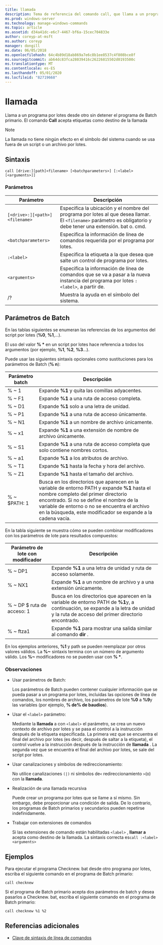 ```yaml
---
title: llamada
description: Tema de referencia del comando call, que llama a un programa por lotes desde otro sin detener el programa de Batch primario.
ms.prod: windows-server
ms.technology: manage-windows-commands
ms.topic: article
ms.assetid: d34a41dc-e6c7-4467-bf6a-15cec704833e
author: coreyp-at-msft
ms.author: coreyp
manager: dongill
ms.date: 06/05/2018
ms.openlocfilehash: 64c4b89d18ab869a7e6c8b1ee8537c4f808bce8f
ms.sourcegitcommit: ab64dc83fca28039416c26226815502d0193500c
ms.translationtype: MT
ms.contentlocale: es-ES
ms.lasthandoff: 05/01/2020
ms.locfileid: "82719668"
---
```

# <a name="call"></a>llamada

Llama a un programa por lotes desde otro sin detener el programa de Batch primario. El comando **Call** acepta etiquetas como destino de la llamada

> [!NOTE]
> La llamada no tiene ningún efecto en el símbolo del sistema cuando se usa fuera de un script o un archivo por lotes.

## <a name="syntax"></a>Sintaxis

```
call [drive:][path]<filename> [<batchparameters>] [:<label> [<arguments>]]
```

### <a name="parameters"></a>Parámetros

| Parámetro | Descripción |
| --------- | ----------- |
| `[<drive>:][<path>]<filename>` | Especifica la ubicación y el nombre del programa por lotes al que desea llamar. El `<filename>` parámetro es obligatorio y debe tener una extensión. bat o. cmd. |
| `<batchparameters>` | Especifica la información de línea de comandos requerida por el programa por lotes. |
| `:<label>` | Especifica la etiqueta a la que desea que salte un control de programa por lotes. |
| `<arguments>` | Especifica la información de línea de comandos que se va a pasar a la nueva instancia del programa por lotes `:<label>`, a partir de.|
| /? | Muestra la ayuda en el símbolo del sistema. |

## <a name="batch-parameters"></a>Parámetros de Batch

En las tablas siguientes se enumeran las referencias de los argumentos del script por lotes (**%0**, **%1**,...).

El uso del valor **% &#42;** en un script por lotes hace referencia a todos los argumentos (por ejemplo, **%1**, **%2**, **%3**...).

Puede usar las siguientes sintaxis opcionales como sustituciones para los parámetros de Batch (**% n**):

| Parámetro batch | Descripción |
| --------------- | ----------- |
| % ~ 1 | Expande **%1** y quita las comillas adyacentes. |
| % ~ F1 | Expande **%1** a una ruta de acceso completa. |
| % ~ D1 | Expande **%1** solo a una letra de unidad. |
| % ~ P1 | Expande **%1** a una ruta de acceso únicamente. |
| % ~ N1 | Expande **%1** a un nombre de archivo únicamente. |
| % ~ x1 | Expande **%1** a una extensión de nombre de archivo únicamente. |
| % ~ S1 | Expande **%1** a una ruta de acceso completa que solo contiene nombres cortos. |
| % ~ a1 | Expande **%1** a los atributos de archivo. |
| % ~ T1 | Expande **%1** hasta la fecha y hora del archivo. |
| % ~ Z1 | Expande **%1** hasta el tamaño del archivo. |
| % ~ $PATH: 1 | Busca en los directorios que aparecen en la variable de entorno PATH y expande **%1** hasta el nombre completo del primer directorio encontrado. Si no se define el nombre de la variable de entorno o no se encuentra el archivo en la búsqueda, este modificador se expande a la cadena vacía. |

En la tabla siguiente se muestra cómo se pueden combinar modificadores con los parámetros de lote para resultados compuestos:

| Parámetro de lote con modificador | Descripción |
| ----------------------------- | ----------- |
| % ~ DP1 | Expande **%1** a una letra de unidad y ruta de acceso solamente. |
| % ~ NX1 | Expande **%1** a un nombre de archivo y a una extensión únicamente. |
| % ~ DP $ ruta de acceso: 1 | Busca en los directorios que aparecen en la variable de entorno PATH de **%1**y, a continuación, se expande a la letra de unidad y la ruta de acceso del primer directorio encontrado. |
| % ~ ftza1 | Expande **%1** para mostrar una salida similar al comando **dir** . |

En los ejemplos anteriores, **%1** y path se pueden reemplazar por otros valores válidos. La **%~** sintaxis termina con un número de argumento válido. Los **%~** modificadores no se pueden usar con **% &#42;**.

### <a name="remarks"></a>Observaciones

- Usar parámetros de Batch:

    Los parámetros de Batch pueden contener cualquier información que se pueda pasar a un programa por lotes, incluidas las opciones de línea de comandos, los nombres de archivo, los parámetros de lote **%0** a **%9**y las variables (por ejemplo, **% de% de baudios**).

- Usar el `<label>` parámetro:

    Mediante la **llamada** a con `<label>` el parámetro, se crea un nuevo contexto de archivo por lotes y se pasa el control a la instrucción después de la etiqueta especificada. La primera vez que se encuentra el final del archivo por lotes (es decir, después de saltar a la etiqueta), el control vuelve a la instrucción después de la instrucción de **llamada** . La segunda vez que se encuentra el final del archivo por lotes, se sale del script por lotes.

- Usar canalizaciones y símbolos de redireccionamiento:

    No utilice canalizaciones `(|)` ni símbolos de`<` redireccionamiento `>`(o) con la **llamada**.

- Realización de una llamada recursiva

    Puede crear un programa por lotes que se llame a sí mismo. Sin embargo, debe proporcionar una condición de salida. De lo contrario, los programas de Batch primarios y secundarios pueden repetirse indefinidamente.

- Trabajar con extensiones de comandos

    Si las extensiones de comando están habilitadas `<label>` , **llamar a** acepta como destino de la llamada. La sintaxis correcta es`call :<label> <arguments>`

## <a name="examples"></a>Ejemplos

Para ejecutar el programa Checknew. bat desde otro programa por lotes, escriba el siguiente comando en el programa de Batch primario:

```
call checknew
```

Si el programa de Batch primario acepta dos parámetros de batch y desea pasarlos a Checknew. bat, escriba el siguiente comando en el programa de Batch primario:

```
call checknew %1 %2
```

## <a name="additional-references"></a>Referencias adicionales

- [Clave de sintaxis de línea de comandos](command-line-syntax-key.md)
